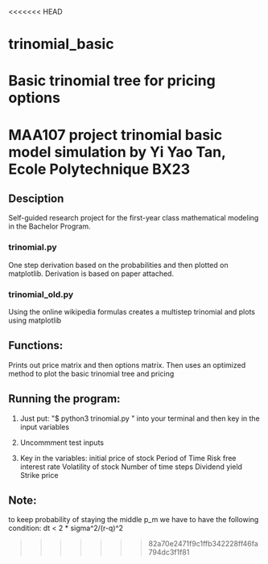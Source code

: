 <<<<<<< HEAD
# trinomial_basic
Basic trinomial tree for pricing options
=======
# MAA107 project trinomial basic model simulation by Yi Yao Tan, Ecole Polytechnique BX23
## Desciption
Self-guided research project for the first-year class mathematical modeling in the Bachelor Program.
### trinomial.py
One step derivation based on the probabilities and then plotted on matplotlib. Derivation is based on paper attached.

### trinomial_old.py
Using the online wikipedia formulas creates a multistep trinomial and plots using matplotlib

## Functions:
Prints out price matrix and then options matrix. 
Then uses an optimized method to plot the basic trinomial tree and pricing

## Running the program:
1) Just put: "$ python3 trinomial.py "
into your terminal and then key in the input variables

2) Uncommment test inputs

3) Key in the variables:
initial price of stock
Period of Time
Risk free interest rate
Volatility of stock
Number of time steps
Dividend yield
Strike price

## Note:
to keep probability of staying the middle p_m we have to have the following condition: 
dt < 2 * sigma^2/(r-q)^2


>>>>>>> 82a70e2471f9c1ffb342228ff46fa794dc3f1f81
